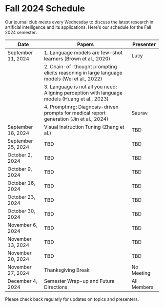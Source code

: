 # Fall 2024 Schedule

Our journal club meets every Wednesday to discuss the latest research in artificial intelligence and its applications. Here's our schedule for the Fall 2024 semester:

| Date | Papers | Presenter |
|------|--------|-----------|
| September 11, 2024 | 1. Language models are few-shot learners (Brown et al., 2020) | Lucy |
|  | 2. Chain-of-thought prompting elicits reasoning in large language models (Wei et al., 2022) |  |
|  | 3. Language is not all you need: Aligning perception with language models (Huang et al., 2023) |  |
| | 4. Promptmrg: Diagnosis-driven prompts for medical report generation (Jin et al., 2024) | Saurav |
| September 18, 2024 | Visual Instruction Tuning (Zhang et al.) | TBD |
| September 25, 2024 | TBD | TBD |
| October 2, 2024 | TBD | TBD |
| October 9, 2024 | TBD | TBD |
| October 16, 2024 | TBD | TBD |
| October 23, 2024 | TBD | TBD |
| October 30, 2024 | TBD | TBD |
| November 6, 2024 | TBD | TBD |
| November 13, 2024 | TBD | TBD |
| November 20, 2024 | TBD | TBD |
| November 27, 2024 | Thanksgiving Break | No Meeting |
| December 4, 2024 | Semester Wrap-up and Future Directions | All Members |

Please check back regularly for updates on topics and presenters.